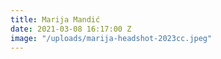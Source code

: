 ```yaml
---
title: Marija Mandić
date: 2021-03-08 16:17:00 Z
image: "/uploads/marija-headshot-2023cc.jpeg"
---
```


